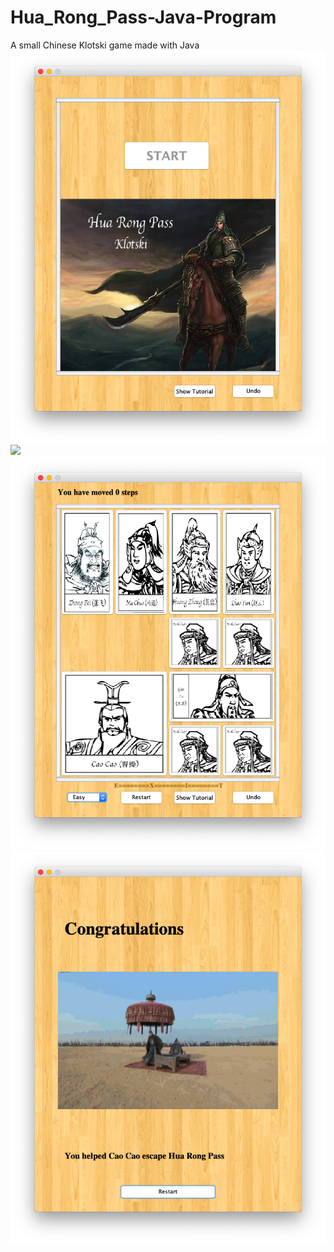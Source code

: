 # Hua_Rong_Pass-Java-Program
A small Chinese Klotski game made with Java
<img src="Walkthrough/Cover.png">
<img src="Walkthrough/Instruction.png">
<img src="Walkthrough/Game.png">
<img src="Walkthrough/Win.png">
